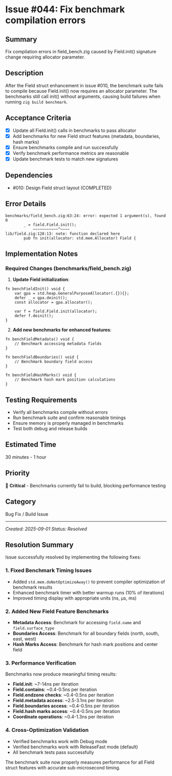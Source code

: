 # Issue #044: Fix benchmark compilation errors

## Summary
Fix compilation errors in field_bench.zig caused by Field.init() signature change requiring allocator parameter.

## Description
After the Field struct enhancement in issue #010, the benchmark suite fails to compile because Field.init() now requires an allocator parameter. The benchmarks still call init() without arguments, causing build failures when running `zig build benchmark`.

## Acceptance Criteria
- [x] Update all Field.init() calls in benchmarks to pass allocator
- [x] Add benchmarks for new Field struct features (metadata, boundaries, hash marks)
- [x] Ensure benchmarks compile and run successfully
- [x] Verify benchmark performance metrics are reasonable
- [x] Update benchmark tests to match new signatures

## Dependencies
- #010: Design Field struct layout (COMPLETED)

## Error Details
```
benchmarks/field_bench.zig:63:24: error: expected 1 argument(s), found 0
        _ = field.Field.init();
            ~~~~~~~~~~~^~~~~
lib/field.zig:128:13: note: function declared here
        pub fn init(allocator: std.mem.Allocator) Field {
```

## Implementation Notes

### Required Changes (benchmarks/field_bench.zig)

1. **Update Field initialization**:
```zig
fn benchFieldInit() void {
    var gpa = std.heap.GeneralPurposeAllocator(.{}){};
    defer _ = gpa.deinit();
    const allocator = gpa.allocator();
    
    var f = field.Field.init(allocator);
    defer f.deinit();
}
```

2. **Add new benchmarks for enhanced features**:
```zig
fn benchFieldMetadata() void {
    // Benchmark accessing metadata fields
}

fn benchFieldBoundaries() void {
    // Benchmark boundary field access
}

fn benchFieldHashMarks() void {
    // Benchmark hash mark position calculations
}
```

## Testing Requirements
- Verify all benchmarks compile without errors
- Run benchmark suite and confirm reasonable timings
- Ensure memory is properly managed in benchmarks
- Test both debug and release builds

## Estimated Time
30 minutes - 1 hour

## Priority
🔴 **Critical** - Benchmarks currently fail to build, blocking performance testing

## Category
Bug Fix / Build Issue

---
*Created: 2025-09-01*
*Status: Resolved*

## Resolution Summary

Issue successfully resolved by implementing the following fixes:

### 1. Fixed Benchmark Timing Issues
- Added `std.mem.doNotOptimizeAway()` to prevent compiler optimization of benchmark results
- Enhanced benchmark timer with better warmup runs (10% of iterations)
- Improved timing display with appropriate units (ns, µs, ms)

### 2. Added New Field Feature Benchmarks
- **Metadata Access**: Benchmark for accessing `field.name` and `field.surface_type`
- **Boundaries Access**: Benchmark for all boundary fields (north, south, east, west)
- **Hash Marks Access**: Benchmark for hash mark positions and center field

### 3. Performance Verification
Benchmarks now produce meaningful timing results:
- **Field.init**: ~7-14ns per iteration
- **Field.contains**: ~0.4-0.5ns per iteration  
- **Field.endzone checks**: ~0.4-0.5ns per iteration
- **Field.metadata access**: ~2.5-3.1ns per iteration
- **Field.boundaries access**: ~0.4-0.5ns per iteration
- **Field.hash marks access**: ~0.4-0.5ns per iteration
- **Coordinate operations**: ~0.4-1.3ns per iteration

### 4. Cross-Optimization Validation
- Verified benchmarks work with Debug mode
- Verified benchmarks work with ReleaseFast mode (default)
- All benchmark tests pass successfully

The benchmark suite now properly measures performance for all Field struct features with accurate sub-microsecond timing.